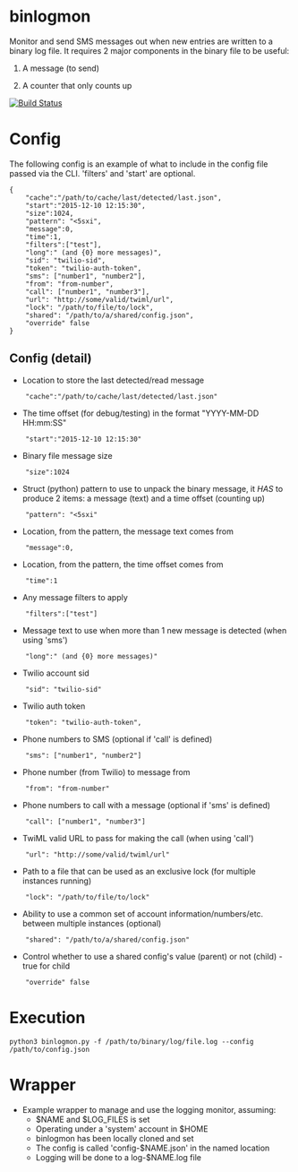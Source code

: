 binlogmon
=========
Monitor and send SMS messages out when new entries are written to a binary log file. It requires 2 major components in the binary file to be useful:

1. A message (to send)

2. A counter that only counts up

[![Build Status](https://travis-ci.org/epiphyte/binlogmon.svg?branch=master)](https://travis-ci.org/epiphyte/binlogmon)

# Config
The following config is an example of what to include in the config file passed via the CLI. 'filters' and 'start' are optional.
```
{
    "cache":"/path/to/cache/last/detected/last.json",
    "start":"2015-12-10 12:15:30",
    "size":1024,
    "pattern": "<5sxi",
    "message":0,
    "time":1,
    "filters":["test"],
    "long":" (and {0} more messages)",
    "sid": "twilio-sid",
    "token": "twilio-auth-token",
    "sms": ["number1", "number2"],
    "from": "from-number",
    "call": ["number1", "number3"],
    "url": "http://some/valid/twiml/url",
    "lock": "/path/to/file/to/lock",
    "shared": "/path/to/a/shared/config.json",
    "override" false
}
```

## Config (detail)

* Location to store the last detected/read message
```
    "cache":"/path/to/cache/last/detected/last.json"
```

* The time offset (for debug/testing) in the format "YYYY-MM-DD HH:mm:SS"
```
    "start":"2015-12-10 12:15:30"
```

* Binary file message size
```
    "size":1024
```

* Struct (python) pattern to use to unpack the binary message, it _HAS_ to produce 2 items: a message (text) and a time offset (counting up)
```
    "pattern": "<5sxi"
```

* Location, from the pattern, the message text comes from
```
    "message":0,
```

* Location, from the pattern, the time offset comes from
```
    "time":1
```

* Any message filters to apply
```
    "filters":["test"]
```

* Message text to use when more than 1 new message is detected (when using 'sms')
```
    "long":" (and {0} more messages)"
```

* Twilio account sid
```
    "sid": "twilio-sid"
```

* Twilio auth token
```
    "token": "twilio-auth-token",
```

* Phone numbers to SMS (optional if 'call' is defined)
```
    "sms": ["number1", "number2"]
```

* Phone number (from Twilio) to message from
```
    "from": "from-number"
```
    
* Phone numbers to call with a message (optional if 'sms' is defined)
```
    "call": ["number1", "number3"]
```

* TwiML valid URL to pass for making the call (when using 'call')
```
    "url": "http://some/valid/twiml/url"
```

* Path to a file that can be used as an exclusive lock (for multiple instances running)
```
    "lock": "/path/to/file/to/lock"
```

* Ability to use a common set of account information/numbers/etc. between multiple instances (optional)
```
    "shared": "/path/to/a/shared/config.json"
```

* Control whether to use a shared config's value (parent) or not (child) - true for child
```
    "override" false
```

# Execution

```
python3 binlogmon.py -f /path/to/binary/log/file.log --config /path/to/config.json
```

# Wrapper

* Example wrapper to manage and use the logging monitor, assuming:
    * $NAME and $LOG_FILES is set
    * Operating under a 'system' account in $HOME
    * binlogmon has been locally cloned and set
    * The config is called 'config-$NAME.json' in the named location
    * Logging will be done to a log-$NAME.log file
